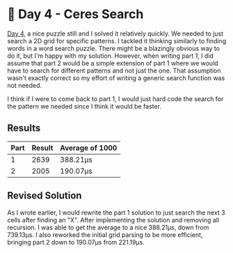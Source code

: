 # 🎄 Day 4 - Ceres Search

[Day 4](https://adventofcode.com/2024/day/4), a nice puzzle still and I solved it relatively quickly. We needed to just search a 2D grid for specific patterns. I tackled it thinking similarly to finding words in a word search puzzle. There might be a blazingly obvious way to do it, but I'm happy with my solution. However, when writing part 1, I did assume that part 2 would be a simple extension of part 1 where we would have to search for different patterns and not just the one. That assumption wasn't exactly correct so my effort of writing a generic search function was not needed.

I think if I were to come back to part 1, I would just hard code the search for the pattern we needed since I think it would be faster.

## Results

| Part | Result | Average of 1000 |
| ---- | ------ | --------------- |
| 1    | 2639   | 388.21µs        |
| 2    | 2005   | 190.07µs        |

## Revised Solution

As I wrote earlier, I would rewrite the part 1 solution to just search the next 3 cells after finding an "X". After implementing the solution and removing all recursion. I was able to get the average to a nice 388.21µs, down from 739.13µs. I also reworked the initial grid parsing to be more efficient, bringing part 2 down to 190.07µs from 221.19µs.

